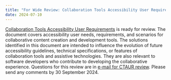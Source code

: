 ```yaml
---
title: "For Wide Review: Collaboration Tools Accessibility User Requirements"
date: 2024-07-10
---
```


[Collaboration Tools Accessibility User Requirements](https://www.w3.org/TR/ctaur/) is ready for review. The document covers accessibility user needs, requirements, and scenarios for collaborative content creation and development tools. The solutions identified in this document are intended to influence the evolution of future accessibility guidelines, technical specifications, or features of collaboration tools and assistive technologies. They are also relevant to software developers who contribute to developing the collaborative experience. Questions for this review are in [e-mail for CTAUR review](https://lists.w3.org/Archives/Public/public-wai-announce/2024JulSep/0001.html). Please send any comments by 30 September 2024.
